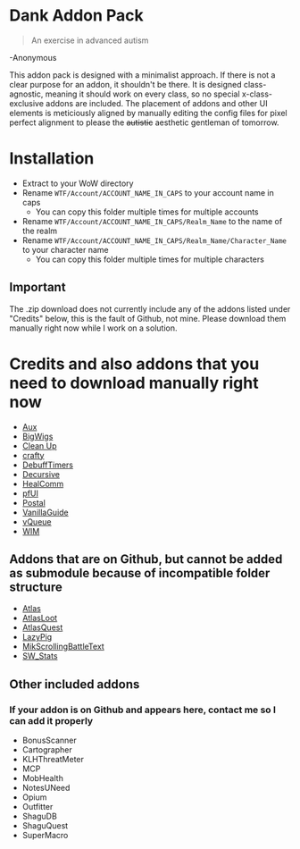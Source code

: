 # Dank Addon Pack
> An exercise in advanced autism

-Anonymous

This addon pack is designed with a minimalist approach. If there is not a clear purpose for an addon, it shouldn't be there. It is designed class-agnostic, meaning it should work on every class, so no special x-class-exclusive addons are included. The placement of addons and other UI elements is meticiously aligned by manually editing the config files for pixel perfect alignment to please the ~~autistic~~ aesthetic gentleman of tomorrow.

# Installation
- Extract to your WoW directory
- Rename `WTF/Account/ACCOUNT_NAME_IN_CAPS` to your account name in caps
  - You can copy this folder multiple times for multiple accounts
- Rename `WTF/Account/ACCOUNT_NAME_IN_CAPS/Realm_Name` to the name of the realm
- Rename `WTF/Account/ACCOUNT_NAME_IN_CAPS/Realm_Name/Character_Name` to your character name
  - You can copy this folder multiple times for multiple characters

## Important
The .zip download does not currently include any of the addons listed under "Credits" below, this is the fault of Github, not mine. Please download them manually right now while I work on a solution.


# Credits and also addons that you need to download manually right now
- [Aux](https://github.com/shirsig/aux-addon)
- [BigWigs](https://github.com/Hosq/BigWigs)
- [Clean Up](https://github.com/shirsig/Clean_Up)
- [crafty](https://github.com/shirsig/crafty)
- [DebuffTimers](https://github.com/Voidmenull/DebuffTimers)
- [Decursive](https://github.com/Zerf/Decursive)
- [HealComm](https://github.com/Aviana/HealComm)
- [pfUI](https://github.com/shagu/pfUI)
- [Postal](https://github.com/shirsig/Postal)
- [VanillaGuide](https://github.com/rsheep/VanillaGuide)
- [vQueue](https://github.com/Devlix/vQueue)
- [WIM](https://github.com/shirsig/WIM)

## Addons that are on Github, but cannot be added as submodule because of incompatible folder structure
- [Atlas](https://github.com/Cabro/Atlas)
- [AtlasLoot](https://github.com/Cabro/Atlas)
- [AtlasQuest](https://github.com/Cabro/Atlas)
- [LazyPig](https://github.com/satan666/_LP)
- [MikScrollingBattleText](https://github.com/AtheneGenesis/Vanilla_MikScrollingBattleText)
- [SW_Stats](https://github.com/Zerf/SW_Stats-Vanilla)

## Other included addons
### If your addon is on Github and appears here, contact me so I can add it properly
- BonusScanner
- Cartographer
- KLHThreatMeter
- MCP
- MobHealth
- NotesUNeed
- Opium
- Outfitter
- ShaguDB
- ShaguQuest
- SuperMacro
